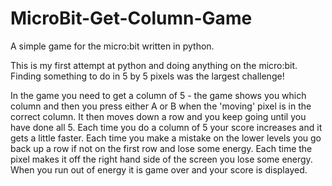 # MicroBit-Get-Column-Game

A simple game for the micro:bit written in python. 

This is my first attempt at python and doing anything on the micro:bit. Finding something to do in 5 by 5 pixels was the largest challenge!

In the game you need to get a column of 5 - the game shows you which column and then you press either A or B when the 'moving' pixel is in the correct column. It then moves down a row and you keep going until you have done all 5. 
Each time you do a column of 5 your score increases and it gets a little faster.
Each time you make a mistake on the lower levels you go back up a row if not on the first row and lose some energy.
Each time the pixel makes it off the right hand side of the screen you lose some energy.
When you run out of energy it is game over and your score is displayed.
